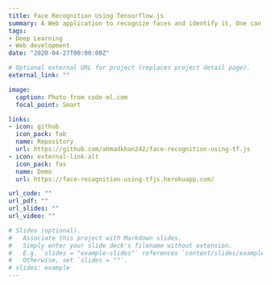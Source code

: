 ```yaml
---
title: Face Recognition Using Tensorflow.js
summary: A Web application to recognize faces and identify it, One can train it by entering the name and their pics in the browser, this is done by using Pre-trained model mobilenet_v1_1 from Tensorflow Hub.
tags:
- Deep Learning
- Web development
date: "2020-04-27T00:00:00Z"

# Optional external URL for project (replaces project detail page).
external_link: ""

image:
  caption: Photo from code-ml.com
  focal_point: Smart

links:
- icon: github
  icon_pack: fab
  name: Repository
  url: https://github.com/ahmadkhan242/face-recognition-using-tf.js
- icon: external-link-alt
  icon_pack: fas
  name: Demo
  url: https://face-recognition-using-tfjs.herokuapp.com/

url_code: ""
url_pdf: ""
url_slides: ""
url_video: ""

# Slides (optional).
#   Associate this project with Markdown slides.
#   Simply enter your slide deck's filename without extension.
#   E.g. `slides = "example-slides"` references `content/slides/example-slides.md`.
#   Otherwise, set `slides = ""`.
# slides: example
---
```

